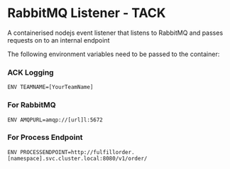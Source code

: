 # RabbitMQ Listener - TACK
A containerised nodejs event listener that listens to RabbitMQ and passes requests on to an internal endpoint

The following environment variables need to be passed to the container:

### ACK Logging
```
ENV TEAMNAME=[YourTeamName]
```
### For RabbitMQ
```
ENV AMQPURL=amqp://[url]l:5672
```
### For Process Endpoint
```
ENV PROCESSENDPOINT=http://fulfillorder.[namespace].svc.cluster.local:8080/v1/order/
```
